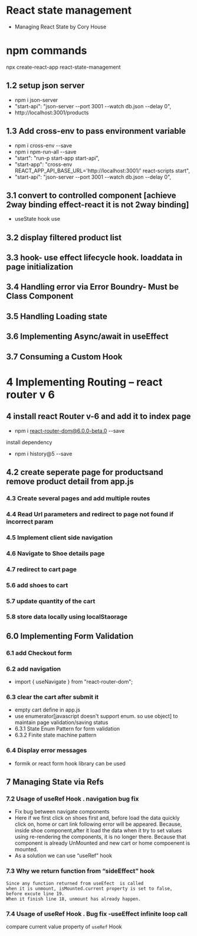# React state management

- Managing React State by Cory House

# npm commands

npx create-react-app react-state-management

## 1.2 setup json server

- npm i json-server
- "start-api": "json-server --port 3001 --watch db.json --delay 0",
- http://localhost:3001/products

## 1.3 Add cross-env to pass environment variable

- npm i cross-env --save
- npm i npm-run-all --save
- "start": "run-p start-app start-api",
- "start-app": "cross-env REACT_APP_API_BASE_URL='http://localhost:3001/' react-scripts start",
- "start-api": "json-server --port 3001 --watch db.json --delay 0",

## 3.1 convert to controlled component [achieve 2way binding effect-react it is not 2way binding]

- useState hook use

## 3.2 display filtered product list

## 3.3 hook- use effect lifecycle hook. loaddata in page initialization

## 3.4 Handling error via Error Boundry- Must be Class Component

## 3.5 Handling Loading state

## 3.6 Implementing Async/await in useEffect

## 3.7 Consuming a Custom Hook

# 4 Implementing Routing – react router v 6

## 4 install react Router v-6 and add it to index page

- npm i react-router-dom@6.0.0-beta.0 --save

install dependency

- npm i history@5 --save

## 4.2 create seperate page for productsand remove product detail from app.js

### 4.3 Create several pages and add multiple routes

### 4.4 Read Url parameters and redirect to page not found if incorrect param

### 4.5 Implement client side navigation

### 4.6 Navigate to Shoe details page

### 4.7 redirect to cart page

### 5.6 add shoes to cart

### 5.7 update quantity of the cart

### 5.8 store data locally using localStaorage

## 6.0 Implementing Form Validation

### 6.1 add Checkout form

### 6.2 add navigation

- import { useNavigate } from "react-router-dom";

### 6.3 clear the cart after submit it

- empty cart define in app.js
- use enumerator[javascript doesn't support enum. so use object] to maintain page validation/saving status
- 6.3.1 State Enum Pattern for form validation
- 6.3.2 Finite state machine pattern

### 6.4 Display error messages

- formik or react form hook library can be used

## 7 Managing State via Refs

### 7.2 Usage of useRef Hook . navigation bug fix

- Fix bug between navigate components
- Here if we first click on shoes first and, before load the data quickly click on, home or cart link following error will be appeared. Because, inside shoe component,after it load the data when it try to set values using re-rendering the components, it is no longer there. Because that component is already UnMounted and new cart or home compoenent is mounted.
- As a solution we can use “useRef” hook

### 7.3 Why we return function from “sideEffect” hook

    Since any function returned from useEfect  is called
    when it is unmount, isMounted.current property is set to false,
    before excute line 19.
    When it finish line 18, unmount has already happen.

### 7.4 Usage of useRef Hook . Bug fix -useEffect infinite loop call

compare current value property of `useRef` Hook
